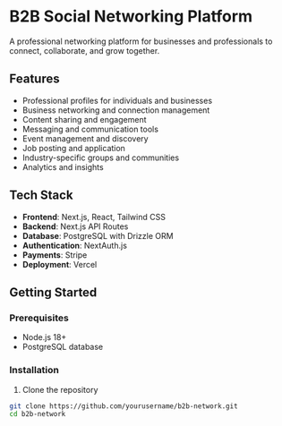 # B2B Social Networking Platform

A professional networking platform for businesses and professionals to connect, collaborate, and grow together.

## Features

- Professional profiles for individuals and businesses
- Business networking and connection management
- Content sharing and engagement
- Messaging and communication tools
- Event management and discovery
- Job posting and application
- Industry-specific groups and communities
- Analytics and insights

## Tech Stack

- **Frontend**: Next.js, React, Tailwind CSS
- **Backend**: Next.js API Routes
- **Database**: PostgreSQL with Drizzle ORM
- **Authentication**: NextAuth.js
- **Payments**: Stripe
- **Deployment**: Vercel

## Getting Started

### Prerequisites

- Node.js 18+
- PostgreSQL database

### Installation

1. Clone the repository
```bash
git clone https://github.com/yourusername/b2b-network.git
cd b2b-network

